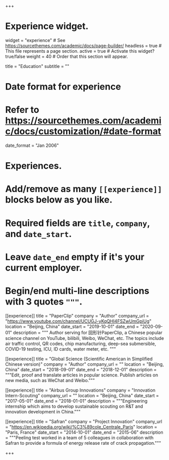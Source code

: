 +++
# Experience widget.
widget = "experience"  # See https://sourcethemes.com/academic/docs/page-builder/
headless = true  # This file represents a page section.
active = true  # Activate this widget? true/false
weight = 40  # Order that this section will appear.

title = "Education"
subtitle = ""

# Date format for experience
#   Refer to https://sourcethemes.com/academic/docs/customization/#date-format
date_format = "Jan 2006"

# Experiences.
#   Add/remove as many `[[experience]]` blocks below as you like.
#   Required fields are `title`, `company`, and `date_start`.
#   Leave `date_end` empty if it's your current employer.
#   Begin/end multi-line descriptions with 3 quotes `"""`.
[[experience]]
  title = "PaperClip"
  company = "Author"
  company_url = "https://www.youtube.com/channel/UCUGJ-yKqQHl4FSZwUmGpiUg"
  location = "Beijing, China"
  date_start = "2019-10-01"
  date_end = "2020-09-01"
  description = """
  Author serving for 回形针PaperClip, a Chinese popular science channel on YouTube, bilibili, Weibo, WeChat, etc. The topics include air traffic control, QR codes, chip manufacturing, deep-sea submersible, COVID-19 testing, ICU, ID cards, water meter, etc.
  """

[[experience]]
  title = "Global Science (Scientific American in Simplified Chinese version)"
  company = "Author"
  company_url = ""
  location = "Beijing, China"
  date_start = "2018-09-01"
  date_end = "2018-12-01"
  description = """Edit, proof and translate articles in popular science. Publish articles on new media, such as WeChat and Weibo."""

[[experience]]
  title = "Airbus Group Innovations"
  company = "Innovation Intern-Scouting"
  company_url = ""
  location = "Beijing, China"
  date_start = "2017-05-01"
  date_end = "2018-01-01"
  description = """Engineering internship which aims to develop sustainable scouting on R&T and innovation development in China."""

[[experience]]
  title = "Safran"
  company = "Project Innovation"
  company_url = "https://en.wikipedia.org/wiki/%C3%89cole_Centrale_Paris"
  location = "Paris, France"
  date_start = "2014-10-01"
  date_end = "2015-06"
  description = """Peeling test worked in a team of 5 colleagues in collaboration with Safran to provide a formula of energy release rate of crack propagation."""

+++
